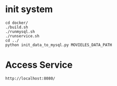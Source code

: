 # init system
    cd docker/
    ./build.sh
    ./runmysql.sh
    ./runservice.sh
    cd ../
    python init_data_to_mysql.py MOVIELES_DATA_PATH

# Access Service
    http://localhost:8080/

